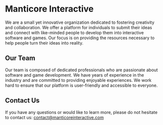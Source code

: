 # Manticore Interactive

We are a small yet innovative organization dedicated to fostering creativity and collaboration. We offer a platform for individuals to submit their ideas and connect with like-minded people to develop them into interactive software and games. Our focus is on providing the resources necessary to help people turn their ideas into reality.

## Our Team

Our team is composed of dedicated professionals who are passionate about software and game development. We have years of experience in the industry and are committed to providing enjoyable experiences. We work hard to ensure that our platform is user-friendly and accessible to everyone.

## Contact Us

If you have any questions or would like to learn more, please do not hesitate to contact us: contact@manticoreinteractive.com
